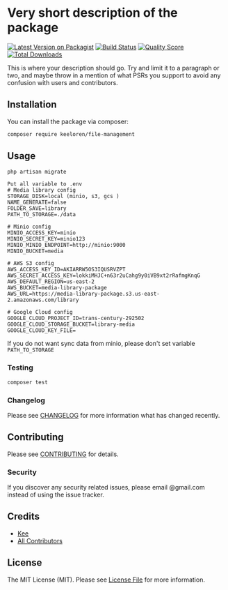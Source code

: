 # Very short description of the package

[![Latest Version on Packagist](https://img.shields.io/packagist/v/kun391/users.svg?style=flat-square)](https://packagist.org/packages/kun391/users)
[![Build Status](https://img.shields.io/travis/kun391/users/master.svg?style=flat-square)](https://travis-ci.org/kun391/users)
[![Quality Score](https://img.shields.io/scrutinizer/g/kun391/users.svg?style=flat-square)](https://scrutinizer-ci.com/g/kun391/users)
[![Total Downloads](https://img.shields.io/packagist/dt/kun391/users.svg?style=flat-square)](https://packagist.org/packages/kun391/users)

This is where your description should go. Try and limit it to a paragraph or two, and maybe throw in a mention of what PSRs you support to avoid any confusion with users and contributors.

## Installation

You can install the package via composer:

```bash
composer require keeloren/file-management
```

## Usage

```
php artisan migrate
```
```
Put all variable to .env
# Media library config
STORAGE_DISK=local (minio, s3, gcs )
NAME_GENERATE=false
FOLDER_SAVE=library
PATH_TO_STORAGE=./data

# Minio config
MINIO_ACCESS_KEY=minio
MINIO_SECRET_KEY=minio123
MINIO_MINIO_ENDPOINT=http://minio:9000
MINIO_BUCKET=media

# AWS S3 config
AWS_ACCESS_KEY_ID=AKIARRW5OS3IQUSRVZPT
AWS_SECRET_ACCESS_KEY=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
AWS_DEFAULT_REGION=us-east-2
AWS_BUCKET=media-library-package
AWS_URL=https://media-library-package.s3.us-east-2.amazonaws.com/library

# Google Cloud config
GOOGLE_CLOUD_PROJECT_ID=trans-century-292502
GOOGLE_CLOUD_STORAGE_BUCKET=library-media
GOOGLE_CLOUD_KEY_FILE=

```
If you do not want sync data from minio, please don't set variable `PATH_TO_STORAGE`
### Testing

``` bash
composer test
```

### Changelog

Please see [CHANGELOG](CHANGELOG.md) for more information what has changed recently.

## Contributing

Please see [CONTRIBUTING](CONTRIBUTING.md) for details.

### Security

If you discover any security related issues, please email @gmail.com instead of using the issue tracker.

## Credits

- [Kee](https://github.com/keeloren)
- [All Contributors](../../contributors)

## License

The MIT License (MIT). Please see [License File](LICENSE.md) for more information.
